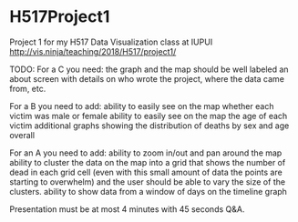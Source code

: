 # H517Project1
Project 1 for my H517 Data Visualization class at IUPUI
http://vis.ninja/teaching/2018/H517/project1/

TODO:
For a C you need:
the graph and the map should be well labeled
an about screen with details on who wrote the project, where the data came from, etc.

For a B you need to add:
ability to easily see on the map whether each victim was male or female
ability to easily see on the map the age of each victim
additional graphs showing the distribution of deaths by sex and age overall

For an A you need to add:
ability to zoom in/out and pan around the map
ability to cluster the data on the map into a grid that shows the number of dead in each grid cell (even with this small amount of data the points are starting to overwhelm) and the user should be able to vary the size of the clusters.
ability to show data from a window of days on the timeline graph

Presentation must be at most 4 minutes with 45 seconds Q&A.
